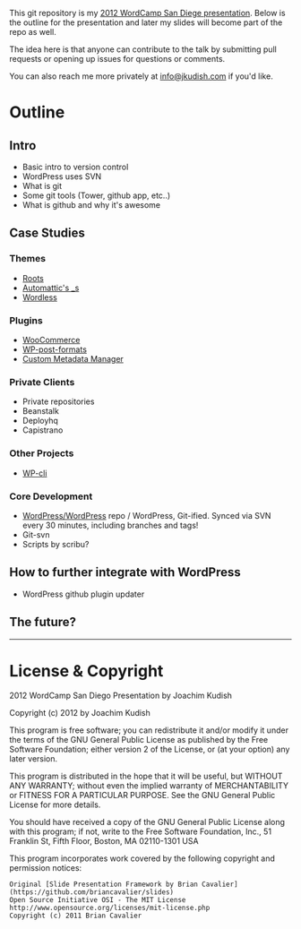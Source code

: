 This git repository is my [2012 WordCamp San Diege presentation](http://2012.sandiego.wordcamp.org/schedule/). Below is the outline for the presentation and later my slides will become part of the repo as well.

The idea here is that anyone can contribute to the talk by submitting pull requests or opening up issues for questions or comments.

You can also reach me more privately at [info@jkudish.com](info@jkudish.com) if you'd like.

# Outline

## Intro

* Basic intro to version control
* WordPress uses SVN
* What is git
* Some git tools (Tower, github app, etc..)
* What is github and why it's awesome

## Case Studies

### Themes

* [Roots](https://github.com/retlehs/roots)
* [Automattic's _s](https://github.com/Automattic/_s)
* [Wordless](https://github.com/welaika/wordless)

### Plugins

* [WooCommerce](https://github.com/woothemes/woocommerce)
* [WP-post-formats](https://github.com/crowdfavorite/wp-post-formats)
* [Custom Metadata Manager](https://github.com/jkudish/custom-metadata)


### Private Clients

* Private repositories
* Beanstalk
* Deployhq
* Capistrano

### Other Projects

* [WP-cli](https://github.com/andreascreten/wp-cli)

### Core Development

* [WordPress/WordPress](https://github.com/WordPress/WordPress) repo / WordPress, Git-ified. Synced via SVN every 30 minutes, including branches and tags!
* Git-svn
* Scripts by scribu?

## How to further integrate with WordPress

* WordPress github plugin updater

## The future?

---------------------------------------

# License & Copyright

2012 WordCamp San Diego Presentation by Joachim Kudish

Copyright (c) 2012 by Joachim Kudish

This program is free software; you can redistribute it and/or modify
it under the terms of the GNU General Public License as published by
the Free Software Foundation; either version 2 of the License, or
(at your option) any later version.

This program is distributed in the hope that it will be useful,
but WITHOUT ANY WARRANTY; without even the implied warranty of
MERCHANTABILITY or FITNESS FOR A PARTICULAR PURPOSE.  See the
GNU General Public License for more details.

You should have received a copy of the GNU General Public License
along with this program; if not, write to the Free Software
Foundation, Inc., 51 Franklin St, Fifth Floor, Boston, MA  02110-1301  USA

This program incorporates work covered by the following copyright and
permission notices:

	Original [Slide Presentation Framework by Brian Cavalier](https://github.com/briancavalier/slides)
	Open Source Initiative OSI - The MIT License
	http://www.opensource.org/licenses/mit-license.php
	Copyright (c) 2011 Brian Cavalier